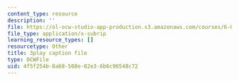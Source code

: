 ```yaml
---
content_type: resource
description: ''
file: https://ol-ocw-studio-app-production.s3.amazonaws.com/courses/6-0001-introduction-to-computer-science-and-programming-in-python-fall-2016/4f5f254b8a68568e82e36b6c96548c72_mrvBnZIEsZY.vtt
file_type: application/x-subrip
learning_resource_types: []
resourcetype: Other
title: 3play caption file
type: OCWFile
uid: 4f5f254b-8a68-568e-82e3-6b6c96548c72
---
```

